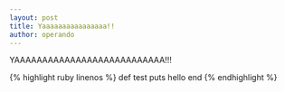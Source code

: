 ```yaml
---
layout: post
title: Yaaaaaaaaaaaaaaaa!!
author: operando
---
```


YAAAAAAAAAAAAAAAAAAAAAAAAAAA!!!

{% highlight ruby linenos %}
def test
  puts hello
end
{% endhighlight %}